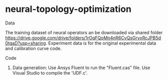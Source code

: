 # neural-topology-optimization

Data

The training dataset of neural operators an be downloaded via shared folder https://drive.google.com/drive/folders/1rOqFQoMn4nR6CvQsGryxRcJPB5d0tgaD?usp=sharing.
Experiment data is for the original experimental data and calibration curve code.

Code
1. Data generation: Use Ansys Fluent to run the "Fluent.cas" file.
                    Use Visual Studio to compile the 'UDF.c'.
